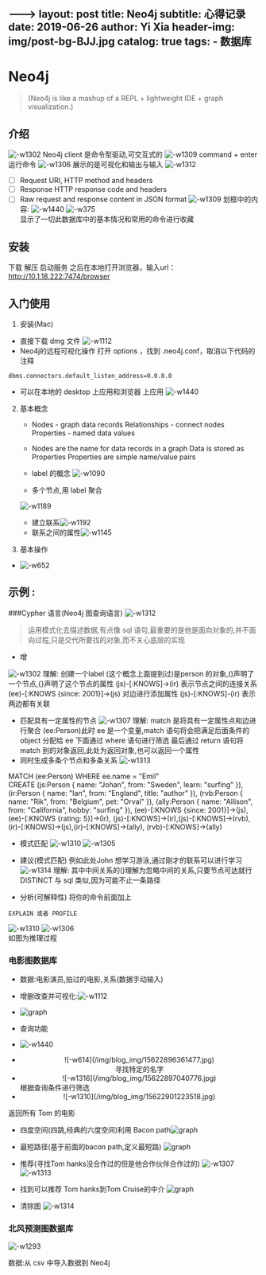 ---> 
layout:     post
title:      Neo4j
subtitle:   心得记录
date:       2019-06-26
author:     Yi Xia
header-img: img/post-bg-BJJ.jpg
catalog: true
tags:
    - 数据库
---
# Neo4j
> (Neo4j is like a mashup of a REPL + lightweight IDE + graph visualization.)

## 介绍
![-w1302](/img/blog_img/15623130537760.jpg)
Neo4j client 是命令型驱动,可交互式的
![-w1309](/img/blog_img/15623131338311.jpg)
command + enter 运行命令
![-w1306](/img/blog_img/15623132060440.jpg)
展示的是可视化和输出与输入
![-w1312](/img/blog_img/15623132286043.jpg)
* [ ] Request URI, HTTP method and headers
* [ ] Response HTTP response code and headers
* [ ] Raw request and response content in JSON format
![-w1309](/img/blog_img/15623133404034.jpg)
划框中的内容:
![-w1440](/img/blog_img/15623133897923.jpg)
![-w375](/img/blog_img/15623134144928.jpg)
<br>显示了一切此数据库中的基本情况和常用的命令进行收藏

## 安装
下载
解压
启动服务
之后在本地打开浏览器，输入url：http://10.1.18.222:7474/browser
## 入门使用
1. 安装(Mac)
 - 直接下载 dmg 文件
![-w1112](/img/blog_img/15622882596554.jpg)
 - Neo4j的远程可视化操作
  打开 options ，找到 .neo4j.conf，取消以下代码的注释
  
```
dbms.connectors.default_listen_address=0.0.0.0
```

 - 可以在本地的 desktop 上应用和浏览器 上应用
![-w1440](/img/blog_img/15622884249073.jpg)

2. 基本概念
    - Nodes - graph data records
    Relationships - connect nodes
    Properties - named data values
    - Nodes are the name for data records in a graph
    Data is stored as Properties
    Properties are simple name/value pairs
    - label 的概念 ![-w1090](/img/blog_img/15622030277958.jpg)
    
    - 多个节点,用 label 聚合

    ![-w1189](/img/blog_img/15622031948506.jpg)
    - 建立联系![-w1192](/img/blog_img/15622032752423.jpg)
   - 联系之间的属性![-w1145](/img/blog_img/15622033469321.jpg)

1. 基本操作
 - ![-w652](/img/blog_img/15622891756821.jpg)

## 示例 :
###Cypher 语言(Neo4j 图查询语言)
![-w1312](/img/blog_img/15623100167610.jpg)
> 运用模式化去描述数据,有点像 sql 语句,最重要的是他是面向对象的,并不面向过程,只是交代所要找的对象,而不关心底层的实现
- 增

![-w1302](/img/blog_img/15623102202194.jpg)
理解: 创建一个label (这个概念上面提到过)是person 的对象,()声明了一个节点,{}声明了这个节点的属性
(js)-[:KNOWS]->(ir) 表示节点之间的连接关系
(ee)-[:KNOWS {since: 2001}]->(js) 对边进行添加属性
(js)-[:KNOWS]-(ir) 表示两边都有关联
- 匹配具有一定属性的节点
 ![-w1307](/img/blog_img/15623109145494.jpg)
理解: match 是将具有一定属性点和边进行聚合
(ee:Person)此时 ee 是一个变量,match 语句将会把满足后面条件的 object 分配给 ee
下面通过 where 语句进行筛选
最后通过 return 语句将 match 到的对象返回,此处为返回对象,也可以返回一个属性
- 同时生成多条个节点和多条关系
![-w1313](/img/blog_img/15623114277675.jpg)

MATCH (ee:Person) WHERE ee.name = "Emil"  
CREATE (js:Person { name: "Johan", from: "Sweden", learn: "surfing" }),
(ir:Person { name: "Ian", from: "England", title: "author" }),
(rvb:Person { name: "Rik", from: "Belgium", pet: "Orval" }),
(ally:Person { name: "Allison", from: "California", hobby: "surfing" }),
(ee)-[:KNOWS {since: 2001}]->(js),(ee)-[:KNOWS {rating: 5}]->(ir),
(js)-[:KNOWS]->(ir),(js)-[:KNOWS]->(rvb),
(ir)-[:KNOWS]->(js),(ir)-[:KNOWS]->(ally),
(rvb)-[:KNOWS]->(ally)

- 模式匹配
![-w1310](/img/blog_img/15623118002689.jpg)
![-w1305](/img/blog_img/15623119822315.jpg)
- 建议(模式匹配)
例如此处John 想学习游泳,通过刚才的联系可以进行学习
![-w1314](/img/blog_img/15623123010710.jpg)
理解: 其中中间关系的()理解为忽略中间的关系,只要节点可达就行
DISTINCT 与 sql 类似,因为可能不止一条路径

- 分析(可解释性)
将你的命令前面加上 

```
EXPLAIN 或者 PROFILE
```
![-w1310](/img/blog_img/15623126559427.jpg)
![-w1306](/img/blog_img/15623127703378.jpg)
<br>如图为推理过程

### 电影图数据库

 - 数据:电影演员,拍过的电影,关系(数据手动输入)
 -  增删改查并可视化:![-w1112](/img/blog_img/15622888297396.jpg)
 - ![graph](/img/blog_img/graph.png)

- 查询功能
- ![-w1440](/img/blog_img/15622895905221.jpg)
- <center>![-w614](/img/blog_img/15622896361477.jpg)<br>寻找特定的名字
- <center> ![-w1316](/img/blog_img/15622897040776.jpg)</center>根据查询条件进行筛选
- <center>![-w1310](/img/blog_img/15622901223518.jpg)
返回所有 Tom 的电影
- 四度空间(四跳,经典的六度空间)利用 Bacon path![graph](/img/blog_img/graph-1.png)

- 最短路径(基于前面的bacon path,定义最短路)
![graph](/img/blog_img/graph-2.png)
- 推荐(寻找Tom hanks没合作过的但是他合作伙伴合作过的)
![-w1307](/img/blog_img/15622914393513.jpg)
![-w1313](/img/blog_img/15623093137841.jpg)
- 找到可以推荐 Tom hanks到Tom Cruise的中介
![graph](/img/blog_img/graph-3.png)
- 清除图
![-w1314](/img/blog_img/15623096794540.jpg)
### 北风预测图数据库
![-w1293](/img/blog_img/15623341611684.jpg)

数据:从 csv 中导入数据到 Neo4j













